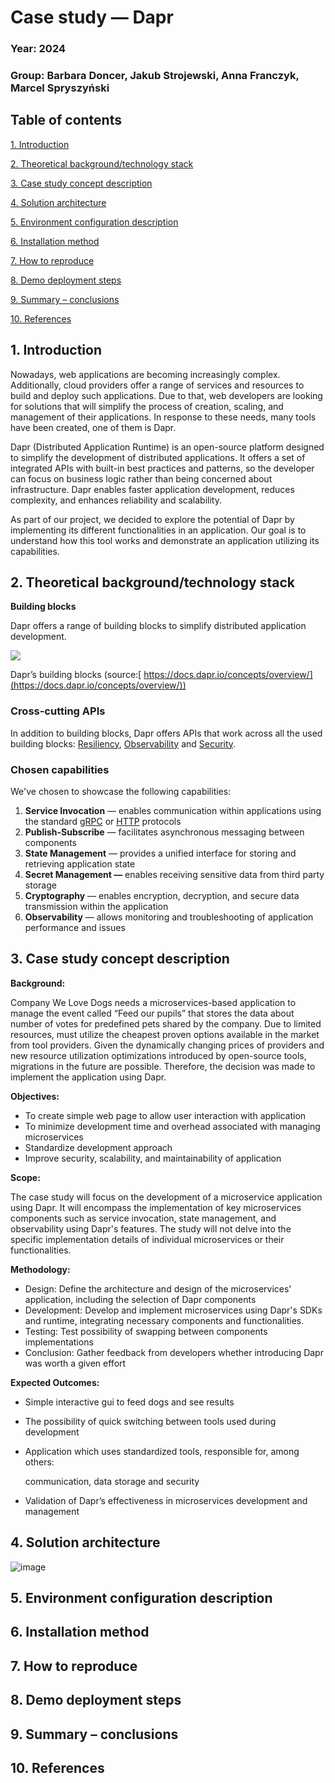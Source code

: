 # Case study —  Dapr

### Year: 2024

### Group: Barbara Doncer, Jakub Strojewski, Anna Franczyk, Marcel Spryszyński

## Table of contents

[1. Introduction](#introduction)

[2. Theoretical background/technology stack](#background)

[3. Case study concept description](#background)

[4. Solution architecture](#architecture)

[5. Environment configuration description](#configuration)

[6. Installation method](#installation)

[7. How to reproduce](#reproducing)

[8. Demo deployment steps](#deployment)

[9. Summary – conclusions](#summary)

[10. References](#references)

## 1. Introduction<a name="introduction"></a> 
Nowadays, web applications are becoming increasingly complex. Additionally, cloud providers offer a range of services and resources to build and deploy such applications. Due to that, web developers are looking for solutions that will simplify the process of creation, scaling, and management of their applications. In response to these needs, many tools have been created, one of them is Dapr.

Dapr (Distributed Application Runtime) is an open-source platform designed to simplify the development of distributed applications. It offers a set of integrated APIs with built-in best practices and patterns, so the developer can focus on business logic rather than being concerned about infrastructure. Dapr enables faster application development, reduces complexity, and enhances reliability and scalability.

As part of our project, we decided to explore the potential of Dapr by implementing its different functionalities in an application. Our goal is to understand how this tool works and demonstrate an application utilizing its capabilities.

## 2. Theoretical background/technology stack<a name="background"></a> 
**Building blocks**

Dapr offers a range of building blocks to simplify distributed application development.

![](/img/dapr-functionalities.png)

Dapr’s building blocks (source:[ https://docs.dapr.io/concepts/overview/](https://docs.dapr.io/concepts/overview/))

### Cross-cutting APIs
In addition to building blocks, Dapr offers APIs that work across all the used building blocks: [Resiliency](https://docs.dapr.io/concepts/resiliency-concept/), [Observability](https://docs.dapr.io/concepts/observability-concept/) and [Security](https://docs.dapr.io/concepts/security-concept/).

### Chosen capabilities

We've chosen to showcase the following capabilities:

1. **Service Invocation** — enables communication within applications using the standard [gRPC](https://grpc.io/) or [HTTP](https://www.w3.org/Protocols/) protocols
1. **Publish-Subscribe** — facilitates asynchronous messaging between components
1. **State Management** —  provides a unified interface for storing and retrieving application state
1. **Secret Management —**  enables receiving sensitive data from third party storage 
1. **Cryptography** — enables encryption, decryption, and secure data transmission within the application
1. **Observability** — allows monitoring and troubleshooting of application performance and issues

## 3. Case study concept description<a name="case-study"></a>
**Background:**

Company We Love Dogs needs a microservices-based application to manage the event called “Feed our pupils” that stores the data about number of votes for predefined pets shared by the company. Due to limited resources, must utilize the cheapest proven options available in the market from tool providers. Given the dynamically changing prices of providers and new resource utilization optimizations introduced by open-source tools, migrations in the future are possible. Therefore, the decision was made to implement the application using Dapr.

**Objectives:**

- To create simple web page to allow user interaction with application
- To minimize development time and overhead associated with managing microservices
- Standardize development approach
- Improve security, scalability, and maintainability of application

**Scope:**

The case study will focus on the development of a microservice application using Dapr. It will encompass the implementation of key microservices components such as service invocation, state management, and observability using Dapr's features. The study will not delve into the specific implementation details of individual microservices or their functionalities.

**Methodology:**

- Design: Define the architecture and design of the microservices' application, including the selection of Dapr components
- Development: Develop and implement microservices using Dapr's SDKs and runtime, integrating necessary components and functionalities.
- Testing: Test possibility of swapping between components implementations
- Conclusion: Gather feedback from developers whether introducing Dapr was worth a given effort

**Expected Outcomes:**

- Simple interactive gui to feed dogs and see results
- The possibility of quick switching between tools used during development
- Application which uses standardized tools, responsible for, among others:

  communication, data storage and security

- Validation of Dapr’s effectiveness in microservices development and management

## 4. Solution architecture<a name="architecture"></a>
![image](https://github.com/strjakub/dapr-PoC/assets/92330747/856c312f-dc9d-4b6d-ab85-da3ef31f3872)

## 5. Environment configuration description<a name="configuration"></a>
## 6. Installation method<a name="installation"></a>
## 7. How to reproduce<a name="reproducing"></a>
## 8. Demo deployment steps<a name="deployment"></a>
## 9. Summary – conclusions<a name="summary"></a>
## 10. References<a name="references"></a>
